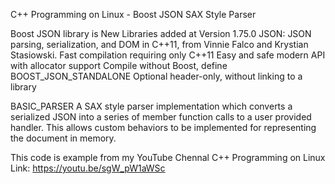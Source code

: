 C++ Programming on Linux - Boost JSON SAX Style Parser

Boost JSON library is New Libraries added at Version 1.75.0
JSON:
JSON parsing, serialization, and DOM in C++11, from Vinnie Falco and Krystian Stasiowski.
Fast compilation requiring only C++11
Easy and safe modern API with allocator support
Compile without Boost, define BOOST_JSON_STANDALONE
Optional header-only, without linking to a library


BASIC_PARSER
A SAX style parser implementation which converts a serialized JSON into a
series of member function calls to a user provided handler. This allows
custom behaviors to be implemented for representing the document in memory.

This code is example from my YouTube Chennal C++ Programming on Linux
Link: https://youtu.be/sgW_pW1aWSc
